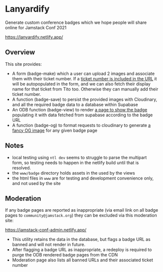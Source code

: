 # Lanyardify

Generate custom conference badges which we hope people will share online for Jamstack Conf 2021

https://lanyardify.netlify.app/


## Overview

This site provides:

- A form (badge-make) which a user can upload 2 images and associate them with their ticket number. If a [ticket number is included in the URL](https://lanyardify.netlify.app/badge/make/12345) it will be autopopulated in the form, and we can also fetch their display name for that ticket from Tito too. Otherwise they can manually add their ticket number.
- A function (badge-save) to persist the provided images with Cloudinary, and all the required badge data to a database within Supabase
- An ODB function (badge-view) to render [a page to show the badge](https://lanyardify.netlify.app/badge/EOChQDCEjhXb) populating it with data fetched from supabase according to the badge URL
- A function (badge-og) to format requests to cloudinary to generate [a fancy OG image](https://lanyardify.netlify.app/og/badge/EOChQDCEjhXb) for any given badge page


## Notes

- local testing using `ntl dev` seems to struggle to parse the multipart form, so testing needs to happen in the netlify build until that is resolved.
- the `www/badge` directory holds assets in the used by the views
- the html files in `www` are for testing and development convenience only, and not used by the site


## Moderation

If any badge pages are reported as inappropriate (via email link on all badge pages to `community@jamstack.org`) they can be excluded via this moderation site:

https://jamstack-conf-admin.netlify.app/


- This utility retains the data in the database, but flags a badge URL as banned and will not render in future.
- After flagging a badge URL as inappropriate, a redeploy is required to purge the ODB rendered badge pages from the CDN
- Moderation page also lists all banned URLs and their associated ticket number
